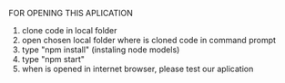 FOR OPENING THIS APLICATION

1. clone code in local folder
2. open chosen local folder where is cloned code in command prompt
3. type "npm install" (instaling node models)
4. type "npm start"
5. when is opened in internet browser, please test our aplication
